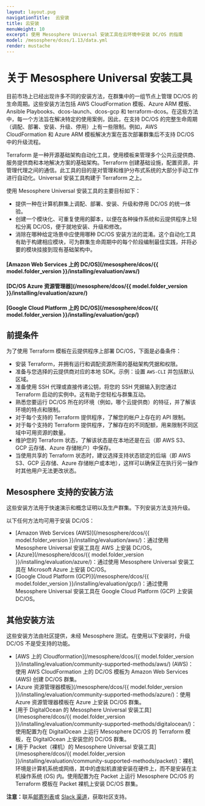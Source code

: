 ```yaml
---
layout: layout.pug
navigationTitle:  云安装
title: 云安装
menuWeight: 10
excerpt: 使用 Mesosphere Universal 安装工具在云环境中安装 DC/OS 的指南
model: /mesosphere/dcos/1.13/data.yml
render: mustache
---
```


# 关于 Mesosphere Universal 安装工具

目前市场上已经出现许多不同的安装方法，在群集中的一组节点上管理 DC/OS 的生命周期。这些安装方法包括 AWS CloudFormation 模板、Azure ARM 模板、Ansible Playbooks、dcos-launch、dcos-gcp 和 terraform-dcos。在这些方法中，每一个方法旨在解决特定的使用案例，因此，在支持 DC/OS 的完整生命周期（调配、部署、安装、升级、停用）上有一些限制。例如，AWS CloudFormation 和 Azure ARM 模板解决方案在首次部署群集后不支持 DC/OS 中的升级流程。

Terraform 是一种开源基础架构自动化工具，使用模板来管理多个公共云提供商、服务提供商和本地解决方案的基础架构。Terraform 创建基础设施，配置资源，并管理代理之间的通信。此工具的目的是对管理和维护分布式系统的大部分手动工作进行自动化。Universal 安装工具构建于 Terraform 之上。

使用 Mesosphere Universal 安装工具的主要目标如下：
- 提供一种在计算机群集上调配、部署、安装、升级和停用 DC/OS 的统一体验。
- 创建一个模块化、可重复使用的脚本，以便在各种操作系统和云提供程序上轻松分离 DC/OS，便于就地安装、升级和修改。
- 消除在哪种给定场景中应使用哪种 DC/OS 安装方法的混淆。这个自动化工具有助于构建相应模块，可为群集生命周期中的每个阶段编制最佳实践，并将必要的模块挂接到现有基础架构中。

#### [Amazon Web Services 上的 DC/OS](/mesosphere/dcos/{{ model.folder_version }}/installing/evaluation/aws/)

#### [DC/OS Azure 资源管理器](/mesosphere/dcos/{{ model.folder_version }}/installing/evaluation/azure/)

#### [Google Cloud Platform 上的 DC/OS](/mesosphere/dcos/{{ model.folder_version }}/installing/evaluation/gcp/)

## 前提条件
为了使用 Terraform 模板在云提供程序上部署 DC/OS，下面是必备条件：

- 安装 Terraform，并拥有运行和调配资源所需的基础架构凭据和权限。
- 准备与您选择的云提供商对应的本地 SDK。示例：设置 `AWS-CLI` 并包括默认区域。
- 准备使用 SSH 代理或直接传递公钥，将您的 SSH 凭据输入到您通过 Terraform 启动的实例中。这有助于您轻松与群集互动。
- 熟悉您要运行 DC/OS 所在的环境（例如，哪个云提供商）的特征，并了解该环境的特点和限制。
- 对于每个支持的 Terraform 提供程序，了解您的帐户上存在的 API 限制。
- 对于每个支持的 Terraform 提供程序，了解存在的不同配额，用来限制不同区域中可用资源的数量。
- 维护您的 Terraform 状态，了解该状态是在本地还是在云（即 AWS S3、GCP 云存储、Azure 存储帐户）中保存。
- 当使用共享的 Terraform 状态时，建议选择支持状态锁定的后端（即 AWS S3、GCP 云存储、Azure 存储帐户或本地），这样可以确保正在执行另一操作时其他用户无法更改状态。


## Mesosphere 支持的安装方法
这些安装方法用于快速演示和概念证明以及生产群集。下列安装方法支持升级。

以下任何方法均可用于安装 DC/OS：
- [Amazon Web Services (AWS)](/mesosphere/dcos/{{ model.folder_version }}/installing/evaluation/aws/)：通过使用 Mesosphere Universal 安装工具在 AWS 上安装 DC/OS。
- [Azure](/mesosphere/dcos/{{ model.folder_version }}/installing/evaluation/azure/)：通过使用 Mesosphere Universal 安装工具在 Microsoft Azure 上安装 DC/OS。
- [Google Cloud Platform (GCP)](/mesosphere/dcos/{{ model.folder_version }}/installing/evaluation/gcp/)：通过使用 Mesosphere Universal 安装工具在 Google Cloud Platform (GCP) 上安装 DC/OS。

## 其他安装方法
这些安装方法由社区提供，未经 Mesosphere 测试。在使用以下安装时，升级 DC/OS 不是受支持的功能。

- [AWS 上的 Cloudformation](/mesosphere/dcos/{{ model.folder_version }}/installing/evaluation/community-supported-methods/aws/) (AWS)：使用 AWS CloudFormation 上的 DC/OS 模板为 Amazon Web Services (AWS) 创建 DC/OS 群集。
- [Azure 资源管理器模板](/mesosphere/dcos/{{ model.folder_version }}/installing/evaluation/community-supported-methods/azure/)：使用 Azure 资源管理器模板在 Azure 上安装 DC/OS 群集。
- [用于 DigitalOcean 的 Mesosphere Universal 安装工具](/mesosphere/dcos/{{ model.folder_version }}/installing/evaluation/community-supported-methods/digitalocean/)：使用配置为在 DigitalOcean 上运行 Mesosphere DC/OS 的 Terraform 模板，在 DigitalOcean 上安装您的 DC/OS 群集。
- [用于 Packet（裸机）的 Mesosphere Universal 安装工具](/mesosphere/dcos/{{ model.folder_version }}/installing/evaluation/community-supported-methods/packet/)：裸机环境是计算机系统或网络，其中的虚拟机直接安装在硬件上，而不是安装在主机操作系统 (OS) 内。使用配置为在 Packet 上运行 Mesosphere DC/OS 的 Terraform 模板在 Packet 裸机上安装 DC/OS 群集。

<p class="message--note"><strong>注意：</strong>联系<a href="https://groups.google.com/a/dcos.io/forum/#!forum/users">邮寄列表</a>或 <a href="http://chat.dcos.io/?_ga=2.226911897.58407594.1533244861-1110201164.1520633201">Slack 渠道</a>，获取社区支持。</p>
